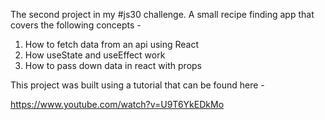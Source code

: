 The second project in my #js30 challenge.
A small recipe finding app that covers the following concepts -

1. How to fetch data from an api using React
2. How useState and useEffect work
3. How to pass down data in react with props

This project was built using a tutorial that can be found here - 

https://www.youtube.com/watch?v=U9T6YkEDkMo

